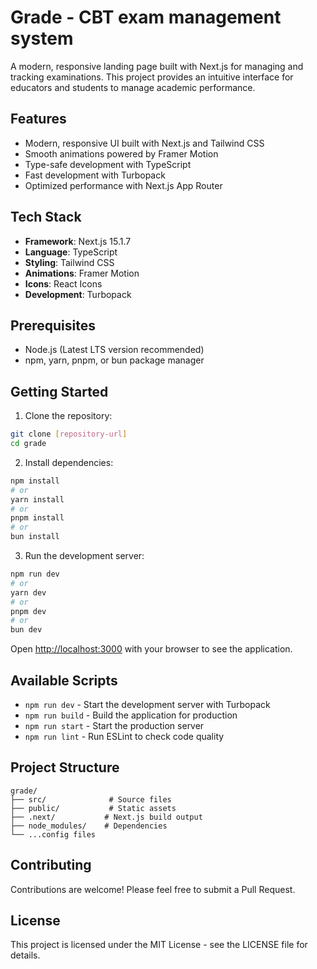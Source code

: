 # Grade - CBT exam management system

A modern, responsive landing page built with Next.js for managing and tracking examinations. This project provides an intuitive interface for educators and students to manage academic performance.

## Features

- Modern, responsive UI built with Next.js and Tailwind CSS
- Smooth animations powered by Framer Motion
- Type-safe development with TypeScript
- Fast development with Turbopack
- Optimized performance with Next.js App Router

## Tech Stack

- **Framework**: Next.js 15.1.7
- **Language**: TypeScript
- **Styling**: Tailwind CSS
- **Animations**: Framer Motion
- **Icons**: React Icons
- **Development**: Turbopack

## Prerequisites

- Node.js (Latest LTS version recommended)
- npm, yarn, pnpm, or bun package manager

## Getting Started

1. Clone the repository:
```bash
git clone [repository-url]
cd grade
```

2. Install dependencies:
```bash
npm install
# or
yarn install
# or
pnpm install
# or
bun install
```

3. Run the development server:
```bash
npm run dev
# or
yarn dev
# or
pnpm dev
# or
bun dev
```

Open [http://localhost:3000](http://localhost:3000) with your browser to see the application.

## Available Scripts

- `npm run dev` - Start the development server with Turbopack
- `npm run build` - Build the application for production
- `npm run start` - Start the production server
- `npm run lint` - Run ESLint to check code quality

## Project Structure

```
grade/
├── src/              # Source files
├── public/           # Static assets
├── .next/           # Next.js build output
├── node_modules/    # Dependencies
└── ...config files
```

## Contributing

Contributions are welcome! Please feel free to submit a Pull Request.

## License

This project is licensed under the MIT License - see the LICENSE file for details.
